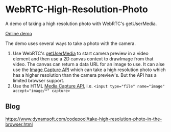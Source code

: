 # WebRTC-High-Resolution-Photo

A demo of taking a high resolution photo with WebRTC's getUserMedia.

[Online demo](https://tony-xlh.github.io/WebRTC-High-Resolution-Photo)

The demo uses several ways to take a photo with the camera.

1. Use WebRTC's [getUserMedia](https://developer.mozilla.org/en-US/docs/Web/API/MediaDevices/getUserMedia) to start camera preview in a video element and then use a 2D canvas context to drawImage from that video. The canvas can return a data URL for an image to use. It can alse use the [Image Capture API](https://w3c.github.io/mediacapture-image/) which can take a high resolution photo which has a higher resolution than the camera preview's. But the API has a limited browser support.
2. Use the HTML [Media Capture API](https://w3c.github.io/html-media-capture/), i.e.  `<input type="file" name="image" accept="image/*" capture>`

## Blog

<https://www.dynamsoft.com/codepool/take-high-resolution-photo-in-the-browser.html>

